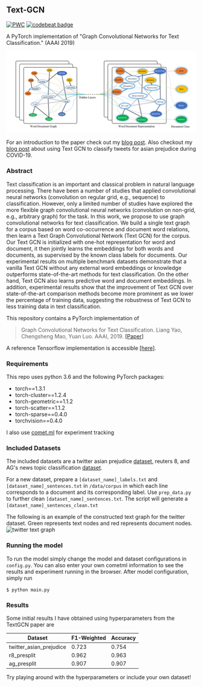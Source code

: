 ## Text-GCN 
[![PWC](https://img.shields.io/endpoint.svg?url=https://paperswithcode.com/badge/graph-convolutional-networks-for-text/text-classification-on-r8)](https://paperswithcode.com/sota/text-classification-on-r8?p=graph-convolutional-networks-for-text)
[![codebeat badge](https://codebeat.co/badges/03853262-a233-4faa-911f-e03df5eda8fa)](https://codebeat.co/projects/github-com-codekgu-text-gcn-master)

A PyTorch implementation of "Graph Convolutional Networks for Text Classification." (AAAI 2019)

![text_gcn](text_gcn.png)

For an introduction to the paper check out my [blog post](https://kenqgu.com/text-classification-with-graph-convolutional-networks/).
Also checkout my [blog post](https://kenqgu.com/classifying-asian-prejudice-in-tweets-during-covid-19-using-graph-convolutional-networks/) about using Text GCN to classify tweets for asian prejudice during COVID-19. 
### Abstract

Text classification is an important and classical problem in natural language processing. There have been a number of studies that applied convolutional neural networks (convolution on regular grid, e.g., sequence) to classification. However, only a limited number of studies have explored the more flexible graph convolutional neural networks (convolution on non-grid, e.g., arbitrary graph) for the task. In this work, we propose to use graph convolutional networks for text classification. We build a single text graph for a corpus based on word co-occurrence and document word relations, then learn a Text Graph Convolutional Network (Text GCN) for the corpus. Our Text GCN is initialized with one-hot representation for word and document, it then jointly learns the embeddings for both words and documents, as supervised by the known class labels for documents. Our experimental results on multiple benchmark datasets demonstrate that a vanilla Text GCN without any external word embeddings or knowledge outperforms state-of-the-art methods for text classification. On the other hand, Text GCN also learns predictive word and document embeddings. In addition, experimental results show that the improvement of Text GCN over state-of-the-art comparison methods become more prominent as we lower the percentage of training data, suggesting the robustness of Text GCN to less training data in text classification.

This repository contains a PyTorch implementation of 
> Graph Convolutional Networks for Text Classification. 
> Liang Yao, Chengsheng Mao, Yuan Luo.
> AAAI, 2019. [\[Paper\]](https://arxiv.org/abs/1809.05679)

A reference Tensorflow implementation is accessible [\[here\]](https://github.com/yao8839836/text_gcn).

### Requirements
This repo uses python 3.6 and the following PyTorch packages:

- torch==1.3.1
- torch-cluster==1.2.4
- torch-geometric==1.1.2
- torch-scatter==1.1.2
- torch-sparse==0.4.0
- torchvision==0.4.0

I also use [comet.ml](https://www.comet.ml/site/) for experiment tracking

### Included Datasets
The included datasets are a twitter asian prejudice [dataset](https://arxiv.org/abs/2005.03909), reuters 8, and AG's news topic classification [dataset](https://github.com/mhjabreel/CharCnn_Keras/tree/master/data/ag_news_csv).

For a new dataset, prepare a `[dataset_name]_labels.txt` and `[dataset_name]_sentences.txt` in `/data/corpus` in which each line corresponds to a document and its corresponding label. 
Use `prep_data.py` to further clean `[dataset_name]_sentences.txt`.
The script will generate a  `[dataset_name]_sentences_clean.txt`
 
The following is an example of the constructed text graph for the twitter dataset. Green represents text nodes and red represents document nodes.
![twitter text graph](https://github.com/codeKgu/text-gcn/blob/master/data/text_graphs/twitter_text_graph_nohashtag.png)

### Running the model
To run the model simply change the model and dataset configurations in `config.py`. You can also enter your own cometml information to see the results and experiment running in the browser. 
After model configuration, simply run 
```
$ python main.py
```

### Results
Some initial results I have obtained using hyperparameters from the TextGCN paper are

Dataset | F1-Weighted | Accuracy
--------|-------------|---------
twitter_asian_prejudice | 	0.723 | 0.754
r8_presplit | 0.962 | 0.963
ag_presplit | 0.907 | 0.907

Try playing around with the hyperparameters or include your own dataset!
